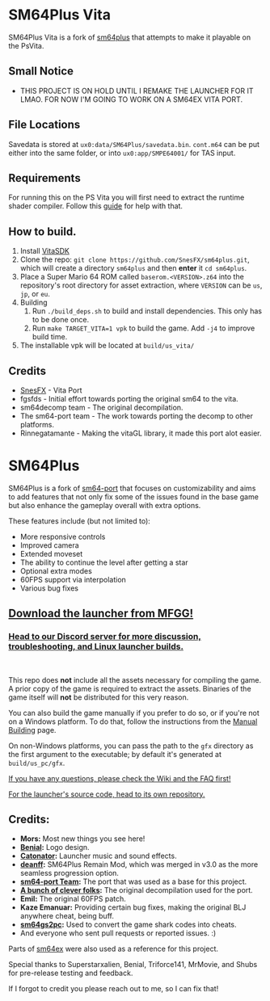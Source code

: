 # SM64Plus Vita

SM64Plus Vita is a fork of [sm64plus](https://github.com/MorsGames/sm64plus) that attempts to make it playable on the PsVita.

## Small Notice

* THIS PROJECT IS ON HOLD UNTIL I REMAKE THE LAUNCHER FOR IT LMAO. FOR NOW I'M GOING TO WORK ON A SM64EX VITA PORT.

## File Locations
Savedata is stored at `ux0:data/SM64Plus/savedata.bin`. `cont.m64` can be put either into the same folder, or into `ux0:app/SMPE64001/` for TAS input.

## Requirements
For running this on the PS Vita you will first need to extract the runtime shader compiler. Follow this [guide](https://samilops2.gitbook.io/vita-troubleshooting-guide/shader-compiler/extract-libshacccg.suprx) for help with that.

## How to build.
1. Install [VitaSDK](https://vitasdk.org)
2. Clone the repo: `git clone https://github.com/SnesFX/sm64plus.git`, which will create a directory `sm64plus` and then **enter** it `cd sm64plus`.
3. Place a Super Mario 64 ROM called `baserom.<VERSION>.z64` into the repository's root directory for asset extraction, where `VERSION` can be `us`, `jp`, or `eu`.
4. Building
    1. Run `./build_deps.sh` to build and install dependencies. This only has to be done once.
    2. Run `make TARGET_VITA=1 vpk` to build the game. Add `-j4` to improve build time.
5. The installable vpk will be located at `build/us_vita/`

## Credits

* [SnesFX](https://twitter.com/snesfx) - Vita Port
* fgsfds -  Initial effort towards porting the original sm64 to the vita.
* sm64decomp team - The original decompilation.
* The sm64-port team - The work towards porting the decomp to other platforms.
* Rinnegatamante - Making the vitaGL library, it made this port alot easier.

# SM64Plus

SM64Plus is a fork of [sm64-port](https://github.com/sm64-port/sm64-port) that focuses on customizability and aims to add features that not only fix some of the issues found in the base game but also enhance the gameplay overall with extra options.

These features include (but not limited to):
- More responsive controls
- Improved camera
- Extended moveset
- The ability to continue the level after getting a star
- Optional extra modes
- 60FPS support via interpolation
- Various bug fixes

## [Download the launcher from MFGG!](https://www.mfgg.net/?act=resdb&param=02&c=2&id=38190)

### [Head to our Discord server for more discussion, troubleshooting, and Linux launcher builds.](http://discord.mors-games.com/)

</br>

This repo does **not** include all the assets necessary for compiling the game. A prior copy of the game is required to extract the assets. Binaries of the game itself will **not** be distributed for this very reason.

You can also build the game manually if you prefer to do so, or if you're not on a Windows platform. To do that, follow the instructions from the [Manual Building](https://github.com/MorsGames/sm64plus/wiki/Manual-Building-Guide) page.

On non-Windows platforms, you can pass the path to the `gfx` directory as the first argument to the executable; by default it's generated at `build/us_pc/gfx`.

[If you have any questions, please check the Wiki and the FAQ first!](https://github.com/MorsGames/sm64plus/wiki/Frequently-Asked-Questions)

[For the launcher's source code, head to its own repository.](https://github.com/MorsGames/sm64plus-launcher)

## Credits:

- **Mors:** Most new things you see here!
- **[Benial](https://twitter.com/Benial17):** Logo design.
- **[Catonator](https://www.catonator.net/):** Launcher music and sound effects.
- **[deanff](https://github.com/deanff):** SM64Plus Remain Mod, which was merged in v3.0 as the more seamless progression option.
- **[sm64-port Team](https://github.com/sm64-port):** The port that was used as a base for this project.
- **[A bunch of clever folks](https://github.com/n64decomp/sm64):** The original decompilation used for the port.
- **Emil:** The original 60FPS patch.
- **Kaze Emanuar:** Providing certain bug fixes, making the original BLJ anywhere cheat, being buff.
- **[sm64gs2pc](https://github.com/sm64gs2pc/sm64gs2pc):** Used to convert the game shark codes into cheats.
- And everyone who sent pull requests or reported issues. :)

Parts of [sm64ex](https://github.com/sm64pc/sm64ex) were also used as a reference for this project.

Special thanks to Superstarxalien, Benial, Triforce141, MrMovie, and Shubs for pre-release testing and feedback.

If I forgot to credit you please reach out to me, so I can fix that!
